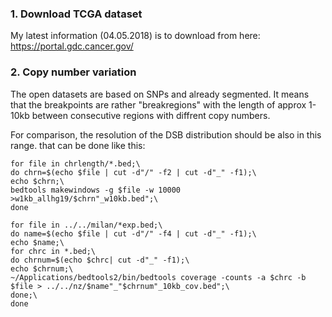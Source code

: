 ### 1. Download TCGA dataset

My latest information (04.05.2018) is to download from here: https://portal.gdc.cancer.gov/

### 2. Copy number variation

The open datasets are based on SNPs and already segmented. It means that the breakpoints are rather "breakregions" with the length of approx 1-10kb between consecutive regions with diffrent copy numbers.

For comparison, the resolution of the DSB distribution should be also in this range. that can be done like this:
```
for file in chrlength/*.bed;\
do chrn=$(echo $file | cut -d"/" -f2 | cut -d"_" -f1);\
echo $chrn;\
bedtools makewindows -g $file -w 10000 >w1kb_allhg19/$chrn"_w10kb.bed";\
done 

for file in ../../milan/*exp.bed;\
do name=$(echo $file | cut -d"/" -f4 | cut -d"_" -f1);\
echo $name;\
for chrc in *.bed;\
do chrnum=$(echo $chrc| cut -d"_" -f1);\
echo $chrnum;\
~/Applications/bedtools2/bin/bedtools coverage -counts -a $chrc -b $file > ../../nz/$name"_"$chrnum"_10kb_cov.bed";\
done;\
done

```


